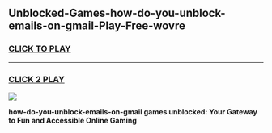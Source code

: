 
## Unblocked-Games-how-do-you-unblock-emails-on-gmail-Play-Free-wovre
<h3>
<a href="https://premium76.site?title=how-do-you-unblock-emails-on-gmail&ref=18A1">CLICK TO PLAY</a></h3>
<hr>

<h3>
<a href="https://premium76.site?title=how-do-you-unblock-emails-on-gmail&ref=18A1">CLICK 2 PLAY</a>
  
</h3>

<a href="https://premium76.site?title=how-do-you-unblock-emails-on-gmail&ref=18A1"><img src="https://clearcache.store/games.png"></a>


**how-do-you-unblock-emails-on-gmail games unblocked: Your Gateway to Fun and Accessible Online Gaming**
